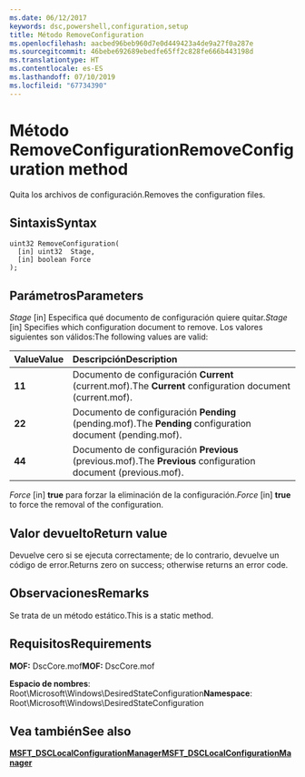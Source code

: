 ```yaml
---
ms.date: 06/12/2017
keywords: dsc,powershell,configuration,setup
title: Método RemoveConfiguration
ms.openlocfilehash: aacbed96beb960d7e0d449423a4de9a27f0a287e
ms.sourcegitcommit: 46bebe692689ebedfe65ff2c828fe666b443198d
ms.translationtype: HT
ms.contentlocale: es-ES
ms.lasthandoff: 07/10/2019
ms.locfileid: "67734390"
---
```

# <a name="removeconfiguration-method"></a><span data-ttu-id="168ae-103">Método RemoveConfiguration</span><span class="sxs-lookup"><span data-stu-id="168ae-103">RemoveConfiguration method</span></span>

<span data-ttu-id="168ae-104">Quita los archivos de configuración.</span><span class="sxs-lookup"><span data-stu-id="168ae-104">Removes the configuration files.</span></span>

## <a name="syntax"></a><span data-ttu-id="168ae-105">Sintaxis</span><span class="sxs-lookup"><span data-stu-id="168ae-105">Syntax</span></span>

```mof
uint32 RemoveConfiguration(
  [in] uint32  Stage,
  [in] boolean Force
);
```

## <a name="parameters"></a><span data-ttu-id="168ae-106">Parámetros</span><span class="sxs-lookup"><span data-stu-id="168ae-106">Parameters</span></span>

<span data-ttu-id="168ae-107">*Stage* \[in\] Especifica qué documento de configuración quiere quitar.</span><span class="sxs-lookup"><span data-stu-id="168ae-107">*Stage* \[in\] Specifies which configuration document to remove.</span></span> <span data-ttu-id="168ae-108">Los valores siguientes son válidos:</span><span class="sxs-lookup"><span data-stu-id="168ae-108">The following values are valid:</span></span>

|<span data-ttu-id="168ae-109">Value</span><span class="sxs-lookup"><span data-stu-id="168ae-109">Value</span></span> |<span data-ttu-id="168ae-110">Descripción</span><span class="sxs-lookup"><span data-stu-id="168ae-110">Description</span></span> |
|:--- |:---|
|<span data-ttu-id="168ae-111">**1**</span><span class="sxs-lookup"><span data-stu-id="168ae-111">**1**</span></span> | <span data-ttu-id="168ae-112">Documento de configuración **Current** (current.mof).</span><span class="sxs-lookup"><span data-stu-id="168ae-112">The **Current** configuration document (current.mof).</span></span> |
|<span data-ttu-id="168ae-113">**2**</span><span class="sxs-lookup"><span data-stu-id="168ae-113">**2**</span></span> | <span data-ttu-id="168ae-114">Documento de configuración **Pending** (pending.mof).</span><span class="sxs-lookup"><span data-stu-id="168ae-114">The **Pending** configuration document (pending.mof).</span></span>  |
|<span data-ttu-id="168ae-115">**4**</span><span class="sxs-lookup"><span data-stu-id="168ae-115">**4**</span></span> | <span data-ttu-id="168ae-116">Documento de configuración **Previous** (previous.mof).</span><span class="sxs-lookup"><span data-stu-id="168ae-116">The **Previous** configuration document (previous.mof).</span></span> |

<span data-ttu-id="168ae-117">*Force* \[in\] **true** para forzar la eliminación de la configuración.</span><span class="sxs-lookup"><span data-stu-id="168ae-117">*Force* \[in\] **true** to force the removal of the configuration.</span></span>

## <a name="return-value"></a><span data-ttu-id="168ae-118">Valor devuelto</span><span class="sxs-lookup"><span data-stu-id="168ae-118">Return value</span></span>

<span data-ttu-id="168ae-119">Devuelve cero si se ejecuta correctamente; de lo contrario, devuelve un código de error.</span><span class="sxs-lookup"><span data-stu-id="168ae-119">Returns zero on success; otherwise returns an error code.</span></span>

## <a name="remarks"></a><span data-ttu-id="168ae-120">Observaciones</span><span class="sxs-lookup"><span data-stu-id="168ae-120">Remarks</span></span>

<span data-ttu-id="168ae-121">Se trata de un método estático.</span><span class="sxs-lookup"><span data-stu-id="168ae-121">This is a static method.</span></span>

## <a name="requirements"></a><span data-ttu-id="168ae-122">Requisitos</span><span class="sxs-lookup"><span data-stu-id="168ae-122">Requirements</span></span>

<span data-ttu-id="168ae-123">**MOF:** DscCore.mof</span><span class="sxs-lookup"><span data-stu-id="168ae-123">**MOF:** DscCore.mof</span></span>

<span data-ttu-id="168ae-124">**Espacio de nombres**: Root\Microsoft\Windows\DesiredStateConfiguration</span><span class="sxs-lookup"><span data-stu-id="168ae-124">**Namespace**: Root\Microsoft\Windows\DesiredStateConfiguration</span></span>

## <a name="see-also"></a><span data-ttu-id="168ae-125">Vea también</span><span class="sxs-lookup"><span data-stu-id="168ae-125">See also</span></span>

[<span data-ttu-id="168ae-126">**MSFT_DSCLocalConfigurationManager**</span><span class="sxs-lookup"><span data-stu-id="168ae-126">**MSFT_DSCLocalConfigurationManager**</span></span>](msft-dsclocalconfigurationmanager.md)
